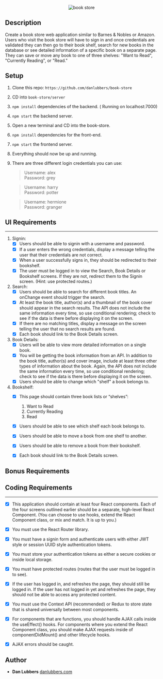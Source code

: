 <p align="center">
  <img src="" alt="book store">
</p>

## Description
Create a book store web application similar to Barnes & Nobles or Amazon. Users who visit the book store will have to sign in and once credentials are validated they can then go to their book shelf, search for new books in the database or see detailed information of a specific book on a separate page. They can save or move any book to one of three shelves: "Want to Read", "Currently Reading", or "Read."

## Setup

1. Clone this repo: `https://github.com/danlubbers/book-store`
2. CD into `book-store/server`
3. `npm install` dependencies of the backend. ( Running on localhost:7000)
4. `npm start` the backend server.
5. Open a new terminal and CD into the book-store.
6. `npm install` dependencies for the front-end.
7. `npm start` the frontend server.
8. Everything should now be up and running.
9. There are three different login credentials you can use:
    > Username: alex \
    > Password: grey

    > Username: harry \
    > Password: potter

    > Username: hermione \
    > Password: granger


## UI Requirements
---
1. Signin:
    * [x] Users should be able to signin with a username and password.
    * [x] If a user enters the wrong credentials, display a message telling the user that their credentials are not correct.
    * [x] When a user successfully signs in, they should be redirected to their bookshelf.
    * [x] The user must be logged in to view the Search, Book Details or Bookshelf screens. If they are not, redirect them to the Signin screen. (Hint: use protected routes.)

2. Search:
    * [x] Users should be able to search for different book titles. An onChange event should trigger the search.
    * [x] At least the book title, author(s) and a thumbnail of the book cover should appear in the search results. The API does not include the same information every time, so use conditional rendering; check to see if the data is there before displaying it on the screen.
    * [x] If there are no matching titles, display a message on the screen telling the user that no search results are found.
    * [x] Each book should link to the Book Details screen.

3. Book Details:
    * [x] Users will be able to view more detailed information on a single book.
    * [x] You will be getting the book information from an API. In addition to the book title, author(s) and cover image, include at least three other types of information about the book. Again, the API does not include the same information every time, so use conditional rendering; check to see if the data is there before displaying it on the screen.
    * [x] Users should be able to change which "shelf" a book belongs to.

4. Bookshelf:
    * [x] This page should contain three book lists or “shelves”:
        1. Want to Read
        2. Currently Reading
        3. Read
    * [x] Users should be able to see which shelf each book belongs to.
    * [x] Users should be able to move a book from one shelf to another.
    * [x] Users should be able to remove a book from their bookshelf.
    * [x] Each book should link to the Book Details screen.




## Bonus Requirements


## Coding Requirements
---
  * [x] This application should contain at least four React components. Each of the four screens outlined earlier should be a separate, high-level React Component. (You can choose to use hooks, extend the React Component class, or mix and match. It is up to you.)
  * [x] You must use the React Router library.
  * [x] You must have a signin form and authenticate users with either JWT style or session UUID style authentication tokens.
  * [x] You must store your authentication tokens as either a secure cookies or inside local storage.
  * [x] You must have protected routes (routes that the user must be logged in to see).
  * [x] If the user has logged in, and refreshes the page, they should still be logged in. If the user has not logged in yet and refreshes the page, they should not be able to access any protected content.
  * [x] You must use the Context API (recommended) or Redux to store state that is shared universally between most components.
  * [x] For components that are functions, you should handle AJAX calls inside the useEffect() hooks. For components where you extend the React Component class, you should make AJAX requests inside of componentDidMount() and other lifecycle hooks.
  * [x] AJAX errors should be caught.


## Author

* **Dan Lubbers**   [danlubbers.com](https://danlubbers.com)